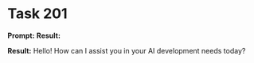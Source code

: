 # Task 201

**Prompt:** **Result:**

**Result:**
Hello! How can I assist you in your AI development needs today?
